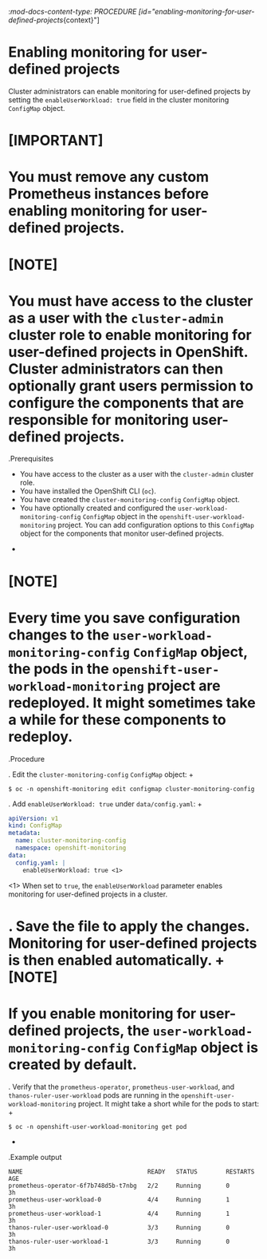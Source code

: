 :_mod-docs-content-type: PROCEDURE
[id="enabling-monitoring-for-user-defined-projects_{context}"]
# Enabling monitoring for user-defined projects

Cluster administrators can enable monitoring for user-defined projects by setting the `enableUserWorkload: true` field in the cluster monitoring `ConfigMap` object.

[IMPORTANT]
====
You must remove any custom Prometheus instances before enabling monitoring for user-defined projects.
====

[NOTE]
====
You must have access to the cluster as a user with the `cluster-admin` cluster role to enable monitoring for user-defined projects in OpenShift. Cluster administrators can then optionally grant users permission to configure the components that are responsible for monitoring user-defined projects.
====

.Prerequisites

* You have access to the cluster as a user with the `cluster-admin` cluster role.
* You have installed the OpenShift CLI (`oc`).
* You have created the `cluster-monitoring-config` `ConfigMap` object.
* You have optionally created and configured the `user-workload-monitoring-config` `ConfigMap` object in the `openshift-user-workload-monitoring` project. You can add configuration options to this `ConfigMap` object for the components that monitor user-defined projects.
+
[NOTE]
====
Every time you save configuration changes to the `user-workload-monitoring-config` `ConfigMap` object, the pods in the `openshift-user-workload-monitoring` project are redeployed. It might sometimes take a while for these components to redeploy.
====

.Procedure

. Edit the `cluster-monitoring-config` `ConfigMap` object:
+
```terminal
$ oc -n openshift-monitoring edit configmap cluster-monitoring-config
```

. Add `enableUserWorkload: true` under `data/config.yaml`:
+
```yaml
apiVersion: v1
kind: ConfigMap
metadata:
  name: cluster-monitoring-config
  namespace: openshift-monitoring
data:
  config.yaml: |
    enableUserWorkload: true <1>
```
<1> When set to `true`, the `enableUserWorkload` parameter enables monitoring for user-defined projects in a cluster.

. Save the file to apply the changes. Monitoring for user-defined projects is then enabled automatically.
+
[NOTE]
====
If you enable monitoring for user-defined projects, the `user-workload-monitoring-config` `ConfigMap` object is created by default.
====

. Verify that the `prometheus-operator`, `prometheus-user-workload`, and `thanos-ruler-user-workload` pods are running in the `openshift-user-workload-monitoring` project. It might take a short while for the pods to start:
+
```terminal
$ oc -n openshift-user-workload-monitoring get pod
```
+
.Example output
```terminal
NAME                                   READY   STATUS        RESTARTS   AGE
prometheus-operator-6f7b748d5b-t7nbg   2/2     Running       0          3h
prometheus-user-workload-0             4/4     Running       1          3h
prometheus-user-workload-1             4/4     Running       1          3h
thanos-ruler-user-workload-0           3/3     Running       0          3h
thanos-ruler-user-workload-1           3/3     Running       0          3h
```
